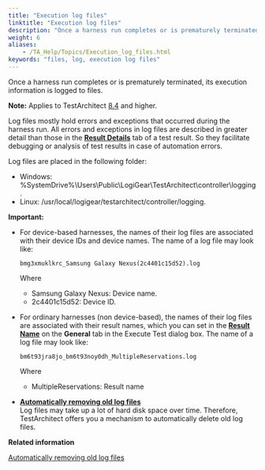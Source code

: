 ```yaml
--- 
title: "Execution log files"
linktitle: "Execution log files"
description: "Once a harness run completes or is prematurely terminated, its execution information is logged to files."
weight: 6
aliases: 
    - /TA_Help/Topics/Execution_log_files.html
keywords: "files, log, execution log files"
---
```


Once a harness run completes or is prematurely terminated, its execution information is logged to files.

**Note:** Applies to TestArchitect [8.4](/TA_ReleaseNotes/DITA_source/Whats_New_8.4.html) and higher.

Log files mostly hold errors and exceptions that occurred during the harness run. All errors and exceptions in log files are described in greater detail than those in the [**Result Details**](/TA_Help/Topics/Test_result_details.html) tab of a test result. So they facilitate debugging or analysis of test results in case of automation errors.

Log files are placed in the following folder:

-   Windows: %SystemDrive%\\Users\\Public\\LogiGear\\TestArchitect\\controller\\logging.
-   Linux: /usr/local/logigear/testarchitect/controller/logging.

**Important:**

-   For device-based harnesses, the names of their log files are associated with their device IDs and device names. The name of a log file may look like:

    ```
    bmg3xmuklkrc_Samsung Galaxy Nexus(2c4401c15d52).log
    ```

    Where

    -   Samsung Galaxy Nexus: Device name.
    -   2c4401c15d52: Device ID.
-   For ordinary harnesses \(non device-based\), the names of their log files are associated with their result names, which you can set in the [**Result Name**](/TA_Help/Topics/Test_exec_test_execution.html#result_name) on the **General** tab in the Execute Test dialog box. The name of a log file may look like:

    ```
    bm6t93jra8jo_bm6t93noy0dh_MultipleReservations.log
    ```

    Where

    -   MultipleReservations: Result name

-   **[Automatically removing old log files](/TA_Help/Topics/Remove_old_execution_log_files.html)**  
Log files may take up a lot of hard disk space over time. Therefore, TestArchitect offers you a mechanism to automatically delete old log files.



**Related information**  


[Automatically removing old log files](/TA_Help/Topics/Remove_old_execution_log_files.html)

